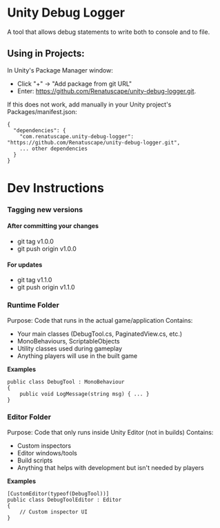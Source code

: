 # Unity Debug Logger
A tool that allows debug statements to write both to console and to file.

## Using in Projects:
In Unity's Package Manager window:

* Click "+" → "Add package from git URL"
* Enter: https://github.com/Renatuscape/unity-debug-logger.git.

If this does not work, add manually in your Unity project's Packages/manifest.json:

```
{
  "dependencies": {
    "com.renatuscape.unity-debug-logger": "https://github.com/Renatuscape/unity-debug-logger.git",
    ... other dependencies
  }
}
```

# Dev Instructions
### Tagging new versions
#### After committing your changes
* git tag v1.0.0
* git push origin v1.0.0

#### For updates
* git tag v1.1.0
* git push origin v1.1.0

### Runtime Folder
Purpose: Code that runs in the actual game/application
Contains:
* Your main classes (DebugTool.cs, PaginatedView.cs, etc.)
* MonoBehaviours, ScriptableObjects
* Utility classes used during gameplay
* Anything players will use in the built game

**Examples**
```
public class DebugTool : MonoBehaviour 
{
    public void LogMessage(string msg) { ... }
}
```

### Editor Folder
Purpose: Code that only runs inside Unity Editor (not in builds)
Contains:
* Custom inspectors
* Editor windows/tools
* Build scripts
* Anything that helps with development but isn't needed by players

**Examples**
```
[CustomEditor(typeof(DebugTool))]
public class DebugToolEditor : Editor 
{
    // Custom inspector UI
}
```